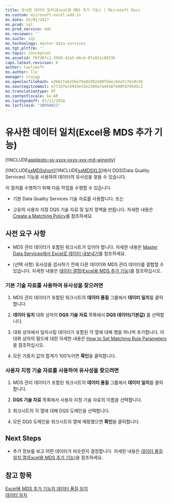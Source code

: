 ```yaml
---
title: 유사한 데이터 일치(Excel용 MDS 추가 기능) | Microsoft Docs
ms.custom: microsoft-excel-add-in
ms.date: 03/01/2017
ms.prod: sql
ms.prod_service: mds
ms.reviewer: ''
ms.suite: sql
ms.technology: master-data-services
ms.tgt_pltfrm: ''
ms.topic: conceptual
ms.assetid: f6fd6fc1-3569-42a5-b6cb-87a921c88f3b
caps.latest.revision: 6
author: leolimsft
ms.author: lle
manager: craigg
ms.openlocfilehash: e2b61fe625be79a8d382e08fbbec64afc7dc0c56
ms.sourcegitcommit: e77197ec6935e15e2260a7a44587e8054745d5c2
ms.translationtype: HT
ms.contentlocale: ko-KR
ms.lasthandoff: 07/11/2018
ms.locfileid: "38058821"
---
```

# <a name="match-similar-data-mds-add-in-for-excel"></a>유사한 데이터 일치(Excel용 MDS 추가 기능)

[!INCLUDE[appliesto-ss-xxxx-xxxx-xxx-md-winonly](../../includes/appliesto-ss-xxxx-xxxx-xxx-md-winonly.md)]

  [!INCLUDE[ssMDSshort](../../includes/ssmdsshort-md.md)][!INCLUDE[ssMDSXLS](../../includes/ssmdsxls-md.md)]에서 DQS(Data Quality Services) 기능을 사용하여 데이터의 유사성을 찾을 수 있습니다.  
  
 이 절차를 수행하기 위해 다음 작업을 수행할 수 있습니다.  
  
-   기본 Data Quality Services 기술 자료를 사용합니다. 또는  
  
-   고유의 사용자 지정 DQS 기술 자료 및 일치 정책을 만듭니다. 자세한 내용은 [Create a Matching Policy](../../data-quality-services/create-a-matching-policy.md)를 참조하세요.  
  
## <a name="prerequisites"></a>사전 요구 사항  
  
-   MDS 관리 데이터가 포함된 워크시트가 있어야 합니다. 자세한 내용은 [Master Data Services에서 Excel로 데이터 내보내기](../../master-data-services/microsoft-excel-add-in/export-data-to-excel-from-master-data-services.md)를 참조하세요.  
  
-   (선택 사항) 유사성을 검사하기 전에 다른 데이터와 MDS 관리 데이터를 결합할 수 있습니다. 자세한 내용은 [데이터 결합&#40;Excel용 MDS 추가 기능&#41;](../../master-data-services/microsoft-excel-add-in/combine-data-mds-add-in-for-excel.md)를 참조하십시오.  
  
### <a name="to-find-similarities-by-using-the-default-knowledge-base"></a>기본 기술 자료를 사용하여 유사성을 찾으려면  
  
1.  MDS 관리 데이터가 포함된 워크시트의 **데이터 품질** 그룹에서 **데이터 일치**를 클릭합니다.  
  
2.  **데이터 일치** 대화 상자의 **DQS 기술 자료** 목록에서 **DQS 데이터(기본값)** 를 선택합니다.  
  
3.  대화 상자에서 일치시킬 데이터가 포함된 각 열에 대해 행을 하나씩 추가합니다. 이 대화 상자의 필드에 대한 자세한 내용은 [How to Set Matching Rule Parameters](../../data-quality-services/create-a-matching-policy.md#MatchingRules)을 참조하십시오.  
  
4.  모든 가중치 값의 합계가 100%이면 **확인**을 클릭합니다.  
  
### <a name="to-find-similarities-by-using-a-custom-knowledge-base"></a>사용자 지정 기술 자료를 사용하여 유사성을 찾으려면  
  
1.  MDS 관리 데이터가 포함된 워크시트의 **데이터 품질** 그룹에서 **데이터 일치**를 클릭합니다.  
  
2.  **DQS 기술 자료** 목록에서 사용자 지정 기술 자료의 이름을 선택합니다.  
  
3.  워크시트의 각 열에 대해 DQS 도메인을 선택합니다.  
  
4.  모든 DQS 도메인을 워크시트의 열에 매핑했으면 **확인**을 클릭합니다.  
  
## <a name="next-steps"></a>Next Steps  
  
-   추가 정보를 보고 어떤 데이터가 비슷한지 결정합니다. 자세한 내용은 [데이터 품질 일치 열&#40;Excel용 MDS 추가 기능&#41;](../../master-data-services/microsoft-excel-add-in/data-quality-matching-columns-mds-add-in-for-excel.md)을 참조하세요.  
  
## <a name="see-also"></a>참고 항목  
 [Excel용 MDS 추가 기능의 데이터 품질 일치](../../master-data-services/microsoft-excel-add-in/data-quality-matching-in-the-mds-add-in-for-excel.md)   
 [데이터 일치](../../data-quality-services/data-matching.md)  
  
  
